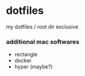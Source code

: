 # dotfiles
my dotfiles / root dir exclusive

### additional mac softwares
* rectangle
* docker
* hyper (maybe?)
